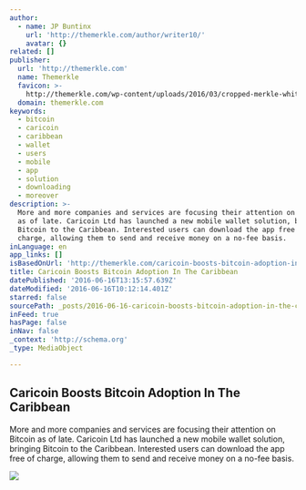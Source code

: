 ```yaml
---
author:
  - name: JP Buntinx
    url: 'http://themerkle.com/author/writer10/'
    avatar: {}
related: []
publisher:
  url: 'http://themerkle.com'
  name: Themerkle
  favicon: >-
    http://themerkle.com/wp-content/uploads/2016/03/cropped-merkle-white-1-192x192.png
  domain: themerkle.com
keywords:
  - bitcoin
  - caricoin
  - caribbean
  - wallet
  - users
  - mobile
  - app
  - solution
  - downloading
  - moreover
description: >-
  More and more companies and services are focusing their attention on Bitcoin
  as of late. Caricoin Ltd has launched a new mobile wallet solution, bringing
  Bitcoin to the Caribbean. Interested users can download the app free of
  charge, allowing them to send and receive money on a no-fee basis.
inLanguage: en
app_links: []
isBasedOnUrl: 'http://themerkle.com/caricoin-boosts-bitcoin-adoption-in-the-caribbean/'
title: Caricoin Boosts Bitcoin Adoption In The Caribbean
datePublished: '2016-06-16T13:15:57.639Z'
dateModified: '2016-06-16T10:12:14.401Z'
starred: false
sourcePath: _posts/2016-06-16-caricoin-boosts-bitcoin-adoption-in-the-caribbean.md
inFeed: true
hasPage: false
inNav: false
_context: 'http://schema.org'
_type: MediaObject

---
```

<article style=""><h1>Caricoin Boosts Bitcoin Adoption In The Caribbean</h1><p>More and more companies and services are focusing their attention on Bitcoin as of late. Caricoin Ltd has launched a new mobile wallet solution, bringing Bitcoin to the Caribbean. Interested users can download the app free of charge, allowing them to send and receive money on a no-fee basis.</p><img src="http://themerkle.com/wp-content/uploads/2016/06/shutterstock_424956760.jpg" /></article>